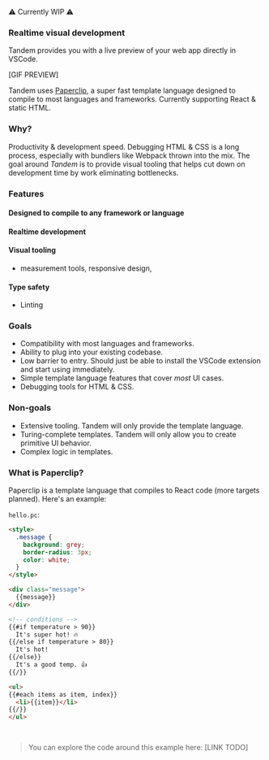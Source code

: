 ⚠️ Currently WIP ⚠️

### Realtime visual development

Tandem provides you with a live preview of your web app directly in VSCode. 

[GIF PREVIEW]

<!-- All of your web component development & debugging in one spot. -->

Tandem uses [Paperclip](packages/paperclip), a super fast template language designed to compile to most languages and frameworks. Currently supporting React & static HTML.


### Why?

Productivity & development speed. Debugging HTML & CSS is a long process, especially with bundlers like Webpack thrown into the mix. The goal around _Tandem_ is to provide visual tooling that helps cut down on development time by work eliminating bottlenecks. 

### Features

#### Designed to compile to any framework or language

#### Realtime development

#### Visual tooling

- measurement tools, responsive design, 

#### Type safety

- Linting


### Goals

- Compatibility with most languages and frameworks.
- Ability to plug into your existing codebase.
- Low barrier to entry. Should just be able to install the VSCode extension and start using immediately.
- Simple template language features that cover _most_ UI cases. 
- Debugging tools for HTML & CSS.

### Non-goals

- Extensive tooling. Tandem will only provide the template language. 
- Turing-complete templates. Tandem will only allow you to create primitive UI behavior. 
- Complex logic in templates. 

### What is Paperclip?

Paperclip is a template language that compiles to React code (more targets planned). Here's an example:


`hello.pc`:

```html
<style>
  .message {
    background: grey;
    border-radius: 3px;
    color: white;
  }
</style>

<div class="message">
  {{message}}
</div>

<!-- conditions -->
{{#if temperature > 90}}
  It's super hot! 🔥
{{/else if temperature > 80}}
  It's hot! 
{{/else}}
  It's a good temp. 👍
{{/}}

<ul>
{{#each items as item, index}}
  <li>{{item}}</li>
{{/}}
</ul>

  
```

> You can explore the code around this example here: [LINK TODO]

